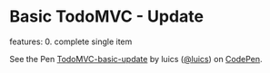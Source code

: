 # Basic TodoMVC - Update

features:
0. complete single item

<p data-height="600" data-theme-id="0" data-slug-hash="grZLdP" data-default-tab="js,result" data-user="luics" data-embed-version="2" class="codepen">See the Pen <a href="http://codepen.io/luics/pen/grZLdP/">TodoMVC-basic-update</a> by luics (<a href="http://codepen.io/luics">@luics</a>) on <a href="http://codepen.io">CodePen</a>.</p>
<script async src="//assets.codepen.io/assets/embed/ei.js"></script>

